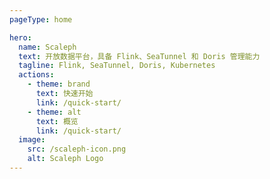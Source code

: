 ```yaml
---
pageType: home

hero:
  name: Scaleph
  text: 开放数据平台，具备 Flink、SeaTunnel 和 Doris 管理能力
  tagline: Flink, SeaTunnel, Doris, Kubernetes
  actions:
    - theme: brand
      text: 快速开始
      link: /quick-start/
    - theme: alt
      text: 概览
      link: /quick-start/
  image:
    src: /scaleph-icon.png
    alt: Scaleph Logo
---
```

